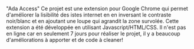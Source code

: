 "Ada Access"
Ce projet est une extension pour Google Chrome qui permet d'améliorer la lisibilité des istes internet en en inversant le contraste noir/blanc et en ajoutant une loupe qui agrandit la zone survolée. 
Cette extension a été développée en utilisant Javascript/HTML/CSS.
Il n'est pas en ligne car en seulement 7 jours pour réaliser le projet, il y a beaucoup d'améliorations à apporter et de code à cleaner!
